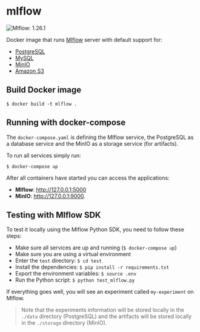 # mlflow

![Mlflow: 1.26.1](https://img.shields.io/badge/Mlflow-1.26.1-informational?style=flat-square)

Docker image that runs [Mlflow](https://www.mlflow.org/) server with default support for:

- [PostgreSQL](https://www.postgresql.org/)
- [MySQL](https://www.mysql.com/)
- [MinIO](https://min.io/)
- [Amazon S3](https://aws.amazon.com/s3/)

## Build Docker image

```shell
$ docker build -t mlflow .
```

## Running with docker-compose

The `docker-compose.yaml` is defining the Mlflow service, the PostgreSQL as a database service and the MinIO as a storage service (for artifacts).

To run all services simply run:

```shell
$ docker-compose up
```

After all containers have started you can access the applications:
- **Mlflow**: http://127.0.0.1:5000
- **MinIO**: http://127.0.0.1:9000.

## Testing with Mlflow SDK

To test it locally using the Mlflow Python SDK, you need to follow these steps:

- Make sure all services are up and running (`$ docker-compose up`)
- Make sure you are using a virtual environment
- Enter the `test` directory: `$ cd test`
- Install the dependencies: `$ pip install -r requirements.txt`
- Export the environment variables: `$ source .env`
- Run the Python script: `$ python test_mlflow.py`

If everything goes well, you will see an experiment called `my-experiment` on Mlflow.

> Note that the experiments information will be stored locally in the `./data` directory (PostgreSQL) and the artifacts will be stored locally in the `./storage` directory (MinIO).
